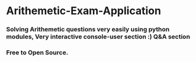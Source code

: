 # Arithemetic-Exam-Application
### Solving Arithemetic questions very easily using python modules, Very interactive console-user section :) Q&A section
### Free to Open Source.

